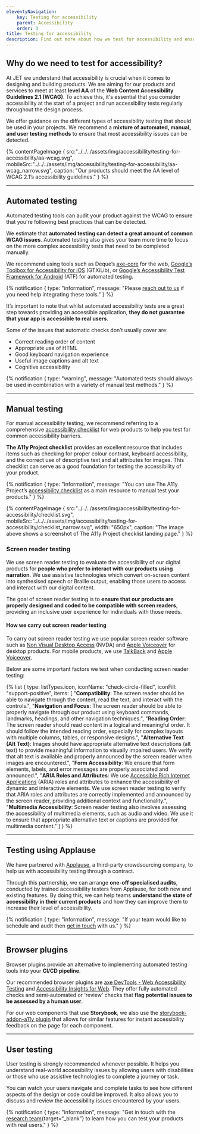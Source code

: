 ```yaml
---
eleventyNavigation:
    key: Testing for accessibility
    parent: Accessibility
    order: 3
title: Testing for accessibility
description: Find out more about how we test for accessibility and ensure ensure that our products meet accessibility standards.
---
```


## Why do we need to test for accessibility?

At JET we understand that accessibility is crucial when it comes to designing and building products. We are aiming for our products and services to meet at least **level AA** of the **Web Content Accessibility Guidelines 2.1 (WCAG)**. To achieve this, it's essential that you consider accessibility at the start of a project and run accessibility tests regularly throughout the design process.

We offer guidance on the different types of accessibility testing that should be used in your projects. We recommend a **mixture of automated, manual, and user testing  methods** to ensure that most accessibility issues can be detected.

{% contentPageImage {
    src:"../../../assets/img/accessibility/testing-for-accessibility/aa-wcag.svg",
    mobileSrc:"../../../assets/img/accessibility/testing-for-accessibility/aa-wcag_narrow.svg",
    caption: "Our products should meet the AA level of WCAG 2.1’s accessibility guidelines."
} %}

---

## Automated testing

Automated testing tools can audit your product against the WCAG to ensure that you're following best practices that can be detected.

We estimate that **automated testing can detect a great amount of common WCAG issues**. Automated testing also gives your team more time to focus on the more complex accessibility tests that need to be completed manually.

We recommend using tools such as Deque’s [axe-core](https://www.deque.com/axe/) for the web, [Google’s Toolbox for Accessibility for iOS](https://github.com/google/GTXiLib) (GTXiLib), or [Google’s Accessibility Test Framework for Android](https://github.com/google/Accessibility-Test-Framework-for-Android) (ATF) for automated testing.

{% notification {
  type: "information",
  message: "Please [reach out to us](/support/contact-us/) if you need help integrating these tools."
} %}

It’s important to note that whilst automated accessibility tests are a great step towards providing an accessible application, **they do not guarantee that your app is accessible to real users**.

Some of the issues that automatic checks don’t usually cover are:
- Correct reading order of content
- Appropriate use of HTML
- Good keyboard navigation experience
- Useful image captions and alt text
- Cognitive accessibility

{% notification {
  type: "warning",
  message: "Automated tests should always be used in combination with a variety of manual test methods."
} %}

---

## Manual testing

For manual accessibility testing, we recommend referring to a comprehensive [accessibility checklist](https://www.a11yproject.com/checklist/) for web products to help you test for common accessibility barriers.

**The A11y Project checklist** provides an excellent resource that includes items such as checking for proper colour contrast, keyboard accessibility, and the correct use of descriptive text and alt attributes for images. This checklist can serve as a good foundation for testing the accessibility of your product.

{% notification {
  type: "information",
  message: "You can use The A11y Project’s [accessibility checklist](https://www.a11yproject.com/checklist/) as a main resource to manual test your products."
} %}

{% contentPageImage {
    src:"../../../assets/img/accessibility/testing-for-accessibility/checklist.svg",
    mobileSrc:"../../../assets/img/accessibility/testing-for-accessibility/checklist_narrow.svg",
    width: "650px",
    caption: "The image above shows a screenshot of The A11y Project checklist landing page."
} %}

### Screen reader testing

We use screen reader testing to evaluate the accessibility of our digital products for **people who prefer to interact with our products using narration**. We use assistive technologies which convert on-screen content into synthesised speech or Braille output, enabling those users to access and interact with our digital content.

The goal of screen reader testing is to **ensure that our products are properly designed and coded to be compatible with screen readers**, providing an inclusive user experience for individuals with those needs.

#### How we carry out screen reader testing

To carry out screen reader testing we use popular screen reader software such as [Non Visual Desktop Access](https://www.nvaccess.org/about-nvda/) (NVDA) and [Apple Voiceover](https://support.apple.com/en-gb/guide/voiceover/welcome/mac) for desktop products. For mobile products, we use [TalkBack](https://support.google.com/accessibility/android/answer/6283677?hl=en-GB) and [Apple Voiceover](https://support.apple.com/en-gb/guide/voiceover/welcome/mac).

Below are some important factors we test when conducting screen reader testing:

{% list {
    type: listTypes.icon,
    iconName: "check-circle-filled",
    iconFill: "support-positive",
    items: [
        "**Compatibility**: The screen reader should be able to navigate through the content, read the text, and interact with the controls.",
        "**Navigation and Focus**: The screen reader should be able to properly navigate through our product using keyboard commands, landmarks, headings, and other navigation techniques.",
        "**Reading Order**: The screen reader should read content in a logical and meaningful order. It should follow the intended reading order, especially for complex layouts with multiple columns, tables, or responsive designs.",
        "**Alternative Text (Alt Text)**: Images should have appropriate alternative text descriptions (alt text) to provide meaningful information to visually impaired users. We verify that alt text is available and properly announced by the screen reader when images are encountered.",
        "**Form Accessibility**: We ensure that form elements, labels, and error messages are properly associated and announced.",
        "**ARIA Roles and Attributes**: We use [Accessible Rich Internet Applications](https://www.w3.org/WAI/standards-guidelines/aria/) (ARIA) roles and attributes to enhance the accessibility of dynamic and interactive elements. We use screen reader testing to verify that ARIA roles and attributes are correctly implemented and announced by the screen reader, providing additional context and functionality.",
        "**Multimedia Accessibility**: Screen reader testing also involves assessing the accessibility of multimedia elements, such as audio and video. We use it to ensure that appropriate alternative text or captions are provided for multimedia content."
    ]
} %}

---

## Testing using Applause

We have partnered with [Applause](https://www.applause.com/), a third-party crowdsourcing company, to help us with accessibility testing through a contract.

Through this partnership, we can arrange **one-off specialised audits**, conducted by trained accessibility testers from Applause, for both new and existing features. By doing this, we can help teams **understand the state of accessibility in their current products** and how they can improve them to increase their level of accessibility.

{% notification {
  type: "information",
  message: "If your team would like to schedule and audit then [get in touch](/support/contact-us/) with us."
} %}

---

## Browser plugins

Browser plugins provide an alternative to implementing automated testing tools into your **CI/CD pipeline**.

Our recommended browser plugins are [axe DevTools - Web Accessibility Testing](https://www.deque.com/axe/devtools/) and [Accessibility Insights for Web](https://accessibilityinsights.io/docs/web/overview/). They offer fully automated checks and semi-automated or ‘review’ checks that **flag potential issues to be assessed by a human user**.

For our web components that use **Storybook**, we also use the [storybook-addon-a11y plugin](https://storybook.js.org/addons/@storybook/addon-a11y) that allows for similar features for instant accessibility feedback on the page for each component.

---

## User testing

User testing is strongly recommended whenever possible. It helps you understand real-world accessibility issues by allowing users with disabilities or those who use assistive technologies to complete a journey or task.

You can watch your users navigate and complete tasks to see how different aspects of the design or code could be improved. It also allows you to discuss and review the accessibility issues encountered by your users.

{% notification {
  type: "information",
  message: "Get in touch with the [research team](https://justeat.slack.com/archives/CD0M5FRRV){target=“_blank”} to learn how you can test your products with real users."
} %}



